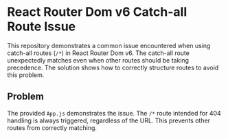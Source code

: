 # React Router Dom v6 Catch-all Route Issue

This repository demonstrates a common issue encountered when using catch-all routes (`/*`) in React Router Dom v6.  The catch-all route unexpectedly matches even when other routes should be taking precedence.  The solution shows how to correctly structure routes to avoid this problem.

## Problem

The provided `App.js` demonstrates the issue.  The `/*` route intended for 404 handling is always triggered, regardless of the URL.  This prevents other routes from correctly matching.